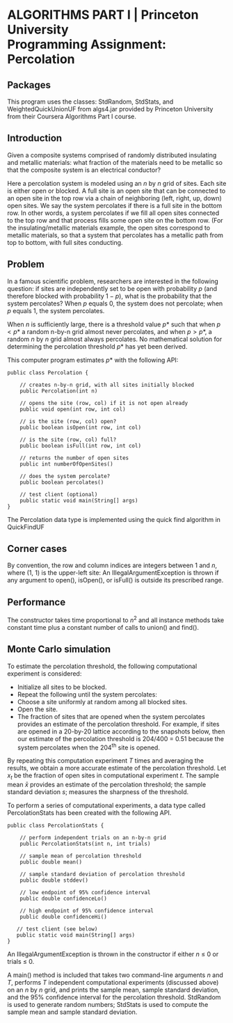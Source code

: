 # ALGORITHMS PART I | Princeton University <br /> Programming Assignment: Percolation

## Packages

This program uses the classes: StdRandom, StdStats, and WeightedQuickUnionUF from algs4.jar provided by Princeton University from their Coursera Algorithms Part I course.

## Introduction

Given a composite systems comprised of randomly distributed insulating and metallic materials: what fraction of the materials need to be metallic so that the composite system is an electrical conductor?

Here a percolation system is modeled using an $n$ by $n$ grid of sites. Each site is either open or blocked. A full site is an open site that can be connected to an open site in the top row via a chain of neighboring (left, right, up, down) open sites. We say the system percolates if there is a full site in the bottom row. In other words, a system percolates if we fill all open sites connected to the top row and that process fills some open site on the bottom row. (For the insulating/metallic materials example, the open sites correspond to metallic materials, so that a system that percolates has a metallic path from top to bottom, with full sites conducting.

## Problem

In a famous scientific problem, researchers are interested in the following question: if sites are independently set to be open with probability $p$ (and therefore blocked with probability $1 − p$), what is the probability that the system percolates? When $p$ equals 0, the system does not percolate; when $p$ equals 1, the system percolates.
   
When $n$ is sufficiently large, there is a threshold value $p*$ such that when $p < p*$ a random n-by-n grid almost never percolates, and when $p > p*$, a random $n$ by $n$ grid almost always percolates. No mathematical solution for determining the percolation threshold $p*$ has yet been derived.

This computer program estimates $p*$ with the following API:

    public class Percolation {

        // creates n-by-n grid, with all sites initially blocked
        public Percolation(int n)

        // opens the site (row, col) if it is not open already
        public void open(int row, int col)

        // is the site (row, col) open?
        public boolean isOpen(int row, int col)

        // is the site (row, col) full?
        public boolean isFull(int row, int col)

        // returns the number of open sites
        public int numberOfOpenSites()

        // does the system percolate?
        public boolean percolates()

        // test client (optional)
        public static void main(String[] args)
    }

The Percolation data type is implemented using the quick find algorithm in QuickFindUF

## Corner cases

By convention, the row and column indices are integers between 1 and $n$, where (1, 1) is the upper-left site: An IllegalArgumentException is thrown if any argument to open(), isOpen(), or isFull() is outside its prescribed range.

## Performance

The constructor takes time proportional to $n$<sup>2</sup> and all instance methods take constant time plus a constant number of calls to union() and find().

## Monte Carlo simulation

To estimate the percolation threshold, the following computational experiment is considered:

* Initialize all sites to be blocked.
* Repeat the following until the system percolates:
* Choose a site uniformly at random among all blocked sites.
* Open the site.
* The fraction of sites that are opened when the system percolates provides an estimate of the percolation threshold. For example, if sites are opened in a 20-by-20 lattice according to the snapshots below, then our estimate of the percolation threshold is 204/400 = 0.51 because the system percolates when the 204<sup>th</sup> site is opened.

By repeating this computation experiment $T$ times and averaging the results, we obtain a more accurate estimate of the percolation threshold. Let $x$<sub>$t$</sub> be the fraction of open sites in computational experiment $t$. The sample mean $\bar{x}$ provides an estimate of the percolation threshold; the sample standard deviation $s$; measures the sharpness of the threshold.

To perform a series of computational experiments, a data type called PercolationStats has been created with the following API.

    public class PercolationStats {

        // perform independent trials on an n-by-n grid
        public PercolationStats(int n, int trials)

        // sample mean of percolation threshold
        public double mean()

        // sample standard deviation of percolation threshold
        public double stddev()

        // low endpoint of 95% confidence interval
        public double confidenceLo()

        // high endpoint of 95% confidence interval
        public double confidenceHi()

       // test client (see below)
       public static void main(String[] args)
    }

An IllegalArgumentException is thrown in the constructor if either $n$ ≤ 0 or trials ≤ 0.

A main() method is included that takes two command-line arguments $n$ and $T$, performs $T$ independent computational experiments (discussed above) on an $n$ by $n$  grid, and prints the sample mean, sample standard deviation, and the 95% confidence interval for the percolation threshold. StdRandom is used to generate random numbers; StdStats is used to compute the sample mean and sample standard deviation.
